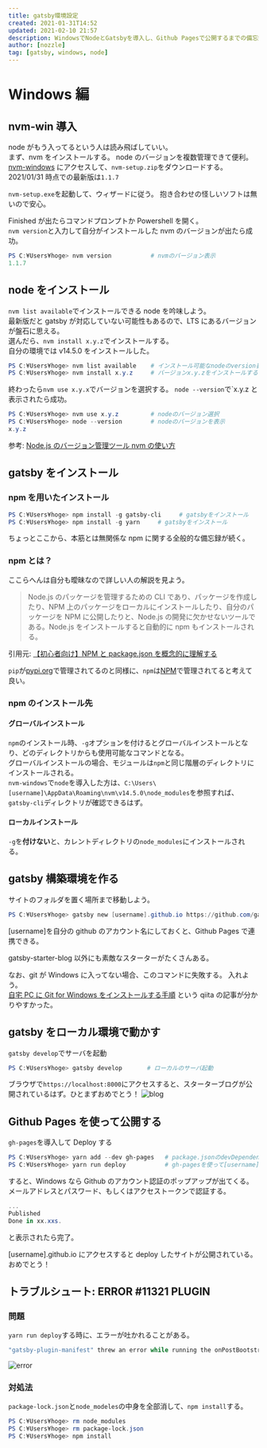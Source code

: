 ```yaml
---
title: gatsby環境設定
created: 2021-01-31T14:52
updated: 2021-02-10 21:57
description: WindowsでNodeとGatsbyを導入し、Github Pagesで公開するまでの備忘録です
author: [nozzle]
tag: [gatsby, windows, node]
---
```


# Windows 編

## nvm-win 導入

node がもう入ってるという人は読み飛ばしていい。  
まず、nvm をインストールする。
node のバージョンを複数管理できて便利。  
[nvm-windows](https://github.com/coreybutler/nvm-windows/releases) にアクセスして、`nvm-setup.zip`をダウンロードする。
2021/01/31 時点での最新版は`1.1.7`

`nvm-setup.exe`を起動して、ウィザードに従う。
抱き合わせの怪しいソフトは無いので安心。

Finished が出たらコマンドプロンプトか Powershell を開く。  
`nvm version`と入力して自分がインストールした nvm のバージョンが出たら成功。

```powershell
PS C:¥Users¥hoge> nvm version           # nvmのバージョン表示
1.1.7
```

## node をインストール

`nvm list available`でインストールできる node を吟味しよう。  
最新版だと gatsby が対応していない可能性もあるので、LTS にあるバージョンが盤石に思える。  
選んだら、`nvm install x.y.z`でインストールする。  
自分の環境では v14.5.0 をインストールした。

```powershell
PS C:¥Users¥hoge> nvm list available    # インストール可能なnodeのversion表示
PS C:¥Users¥hoge> nvm install x.y.z     # バージョンx.y.zをインストールする
```

終わったら`nvm use x.y.x`でバージョンを選択する。
`node --version`で`x.y.z と表示されたら成功。

```powershell
PS C:¥Users¥hoge> nvm use x.y.z         # nodeのバージョン選択
PS C:¥Users¥hoge> node --version        # nodeのバージョンを表示
x.y.z
```

参考: [Node.js のバージョン管理ツール nvm の使い方](https://laboradian.com/how-to-use-nvm/)

## gatsby をインストール

### npm を用いたインストール

```powershell
PS C:¥Users¥hoge> npm install -g gatsby-cli     # gatsbyをインストール
PS C:¥Users¥hoge> npm install -g yarn     # gatsbyをインストール
```

ちょっとここから、本筋とは無関係な npm に関する全般的な備忘録が続く。

### npm とは？

ここらへんは自分も曖昧なので詳しい人の解説を見よう。

> Node.js のパッケージを管理するための CLI であり、パッケージを作成したり、NPM 上のパッケージをローカルにインストールしたり、自分のパッケージを NPM に公開したりと、Node.js の開発に欠かせないツールである。Node.js をインストールすると自動的に npm もインストールされる。

引用元: [【初心者向け】NPM と package.json を概念的に理解する](https://qiita.com/righteous/items/e5448cb2e7e11ab7d477)

`pip`が[pypi.org](https://pypi.org)で管理されてるのと同様に、`npm`は[NPM](https://www.npmjs.com)で管理されてると考えて良い。

### npm のインストール先

#### グローバルインストール

`npm`のインストール時、`-g`オプションを付けるとグローバルインストールとなり、どのディレクトリからも使用可能なコマンドとなる。  
グローバルインストールの場合、モジュールは`npm`と同じ階層のディレクトリにインストールされる。  
`nvm-windows`で`node`を導入した方は、`C:\Users\[username]\AppData\Roaming\nvm\v14.5.0\node_modules`を参照すれば、`gatsby-cli`ディレクトリが確認できるはず。

#### ローカルインストール

`-g`を**付けない**と、カレントディレクトリの`node_modules`にインストールされる。

## gatsby 構築環境を作る

サイトのフォルダを置く場所まで移動しよう。

```powershell
PS C:¥Users¥hoge> gatsby new [username].github.io https://github.com/gatsbyjs/gatsby-starter-blog       # gatsby謹製スターターキットをローカル環境に作る
```

[username]を自分の github のアカウント名にしておくと、Github Pages で連携できる。

gatsby-starter-blog 以外にも素敵なスターターがたくさんある。

なお、git が Windows に入ってない場合、このコマンドに失敗する。
入れよう。  
[自宅 PC に Git for Windows をインストールする手順](https://qiita.com/kamishi/items/5a3eed06c122f28fe2ea) という qiita の記事が分かりやすかった。

## gatsby をローカル環境で動かす

`gatsby develop`でサーバを起動

```powershell
PS C:¥Users¥hoge> gatsby develop       # ローカルのサーバ起動
```

ブラウザで`https://localhost:8000`にアクセスすると、スターターブログが公開されているはず。ひとまずおめでとう！
![blog](./blog_01.png)

## Github Pages を使って公開する

`gh-pages`を導入して Deploy する

```powershell
PS C:¥Users¥hoge> yarn add --dev gh-pages   # package.jsonのdevDependenciesにgh-pagesをインストール
PS C:¥Users¥hoge> yarn run deploy           # gh-pagesを使って[username].github.ioにdeploy
```

すると、Windows なら Github のアカウント認証のポップアップが出てくる。
メールアドレスとパスワード、もしくはアクセストークンで認証する。

```powershell
...
Published
Done in xx.xxs.
```

と表示されたら完了。

[username].github.io にアクセスすると deploy したサイトが公開されている。
おめでとう！

## トラブルシュート: ERROR #11321 PLUGIN

### 問題

`yarn run deploy`する時に、エラーが吐かれることがある。

```powershell
"gatsby-plugin-manifest" threw an error while running the onPostBootstrap lifecycle:
```

![error](./error_01.png)

### 対処法

`package-lock.json`と`node_modeles`の中身を全部消して、`npm install`する。

```powershell
PS C:¥Users¥hoge> rm node_modules
PS C:¥Users¥hoge> rm package-lock.json
PS C:¥Users¥hoge> npm install
```
